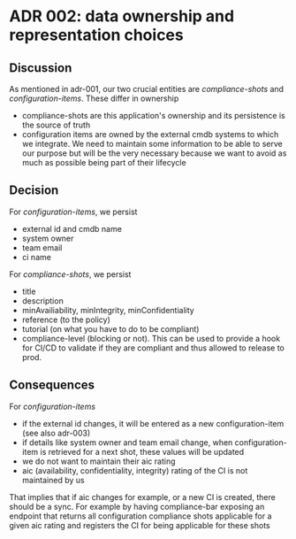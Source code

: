# ADR 002: data ownership and representation choices

## Discussion
As mentioned in adr-001, our two crucial entities are _compliance-shots_ and _configuration-items_. These differ in ownership
* compliance-shots are this application's ownership and its persistence is the source of truth
* configuration items are owned by the external cmdb systems to which we integrate. We need to maintain some information
to be able to serve our purpose but will be the very necessary because we want to avoid as much as possible being part of 
their lifecycle

## Decision
For _configuration-items_, we persist
* external id and cmdb name
* system owner
* team email
* ci name

For _compliance-shots_, we persist
* title
* description
* minAvailiability, minIntegrity, minConfidentiality
* reference (to the policy)
* tutorial (on what you have to do to be compliant)
* compliance-level (blocking or not). This can be used to provide a hook for CI/CD to validate if they are compliant and thus allowed to release to prod.

## Consequences
For _configuration-items_
* if the external id changes, it will be entered as a new configuration-item (see also adr-003)
* if details like system owner and team email change, when configuration-item is retrieved for a next shot, these values will be updated 
* we do not want to maintain their aic rating
* aic (availability, confidentiality, integrity) rating of the CI is not maintained by us

That implies that if aic changes for example, or a new CI is created, there should be a sync. For example by having compliance-bar
exposing an endpoint that returns all configuration compliance shots applicable for a given aic rating and registers the CI for being
applicable for these shots

